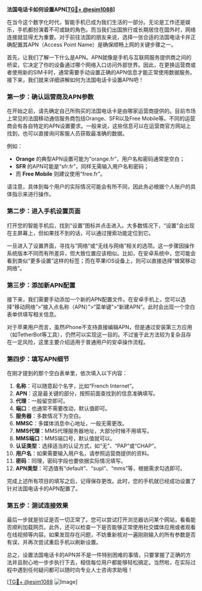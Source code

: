 **法国电话卡如何设置APN[[TG💪+ @esim1088](https://t.me/s/esim1088)]**

在当今这个数字化时代，智能手机已成为我们生活的一部分。无论是工作还是娱乐，手机都扮演着不可或缺的角色。而当我们出国旅行或长期居住在国外时，网络连接就显得尤为重要。对于前往法国的朋友来说，选择一张合适的法国电话卡并正确配置其APN（Access Point Name）是确保顺畅上网的关键步骤之一。

首先，让我们了解一下什么是APN。APN就像是手机与互联网服务提供商之间的桥梁，它决定了你的设备通过哪个网络入口访问外部世界。因此，在更换运营商或者使用新的SIM卡时，通常需要手动设置正确的APN信息才能正常使用数据服务。接下来，我们就来详细讲解如何为法国电话卡设置APN吧！

### 第一步：确认运营商及APN参数

在开始之前，请先确定自己所购买的法国电话卡是由哪家运营商提供的。目前市场上常见的法国移动通信服务商包括Orange、SFR以及Free Mobile等。不同的运营商会有各自特定的APN设置要求。一般来说，这些信息可以在运营商官方网站上找到，也可以直接询问客服人员获取最准确的数据。

例如：
- **Orange** 的典型APN设置可能为“orange.fr”，用户名和密码通常是空白；
- **SFR** 的APN可能是“sfr.fr”，同样无需输入用户名和密码；
- 而 **Free Mobile** 则建议使用“free.fr”。

请注意，具体到每个用户的实际情况可能会有所不同，因此务必根据个人账户的具体指示来进行操作。

### 第二步：进入手机设置页面

打开您的智能手机后，找到“设置”图标并点击进入。大多数情况下，“设置”会出现在主屏幕上，但如果找不到的话，可以通过搜索功能定位到它。

一旦进入了设置界面，寻找与“网络”或“无线与网络”相关的选项。这一步骤因操作系统版本不同而有所差异，但大致位置应该相似。比如，在安卓系统中，您可能会看到类似“更多设置”这样的标签；而在苹果iOS设备上，则可以直接选择“蜂窝移动网络”。

### 第三步：添加新APN配置

接下来，我们需要手动添加一个新的APN配置文件。在安卓手机上，您可以选择“移动网络”>“接入点名称（APN）”>“菜单键”>“新建APN”。此时会出现一个空白表单供填写相关信息。

对于苹果用户而言，虽然iPhone不支持直接编辑APN，但是通过安装第三方应用（如TetherBot等工具），仍然可以实现这一目的。不过鉴于此方法较为复杂且存在一定风险，这里主要介绍适用于普通用户的安卓操作流程。

### 第四步：填写APN细节

在刚才提到的那个空白表单里，依次填入以下内容：

1. **名称**：可以随意起个名字，比如“French Internet”。
2. **APN**：这是最关键的部分，按照前面查找到的信息准确填写。
3. **代理**：一般留空即可。
4. **端口**：也通常不需要改动，默认值即可。
5. **服务器**：多数情况下为空白。
6. **MMSC**：多媒体消息中心地址，一般无需更改。
7. **MMS代理**：MMS代理服务器地址，大部分时候不用填写。
8. **MMS端口**：MMS端口号，默认值就可以。
9. **认证类型**：选择适当的认证方式，如“无”、“PAP”或“CHAP”。
10. **用户名**：如果需要输入用户名，请参照运营商提供的资料。
11. **密码**：同理，密码字段也要依据实际情况填写。
12. **APN类型**：可选值有“default”、“supl”、“mms”等，根据需求勾选即可。

完成上述所有项目的填写之后，记得保存更改。此时，您的手机就已经成功设置了针对法国电话卡的APN配置了。

### 第五步：测试连接效果

最后一步就是验证是否一切正常了。您可以尝试打开浏览器访问某个网站，看看能否顺利加载网页。此外，还可以检查一下是否能够正常使用社交媒体应用或者观看在线视频等内容。如果发现存在问题，不妨重新核对一遍刚刚输入的所有参数是否有误，并再次尝试重启手机以刷新设置。

总之，设置法国电话卡的APN并不是一件特别困难的事情，只要掌握了正确的方法并且耐心地一步步执行下去，相信每位用户都能够轻松搞定。当然啦，在实际过程中遇到任何疑问都可以随时向专业人士咨询求助哦！

[[TG💪+ @esim1088](https://t.me/s/esim1088) ![Image](https://i.postimg.cc/4NQfJmqS/Snipaste-2025-05-13-00-14-12.png)]